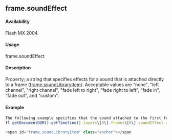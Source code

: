 ## frame.soundEffect

#### Availability

Flash MX 2004.

#### Usage

frame.soundEffect

#### Description

Property; a string that specifies effects for a sound that is attached directly to a frame ([frame.soundLibraryItem](#frame.soundLibraryItem)). Acceptable values are "none", "left channel", "right channel", "fade left to right", "fade right to left", "fade in", "fade out", and "custom".

#### Example

```javascript
The following example specifies that the sound attached to the first frame should fade in:
fl.getDocumentDOM().getTimeline().layers\[0\].frames\[0\].soundEffect = "fade in";

<span id="frame.soundLibraryItem" class="anchor"></span
```